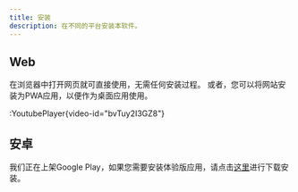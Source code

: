 ```yaml
---
title: 安装
description: 在不同的平台安装本软件。
---
```


## Web

在浏览器中打开网页就可直接使用，无需任何安装过程。
或者，您可以将网站安装为PWA应用，以便作为桌面应用使用。

:YoutubePlayer{video-id="bvTuy2I3GZ8"}

## 安卓

我们正在上架Google Play，如果您需要安装体验版应用，请点击[这里](https://github.com/UniAll-LLC/PiCHat-releases/releases/latest)进行下载安装。
